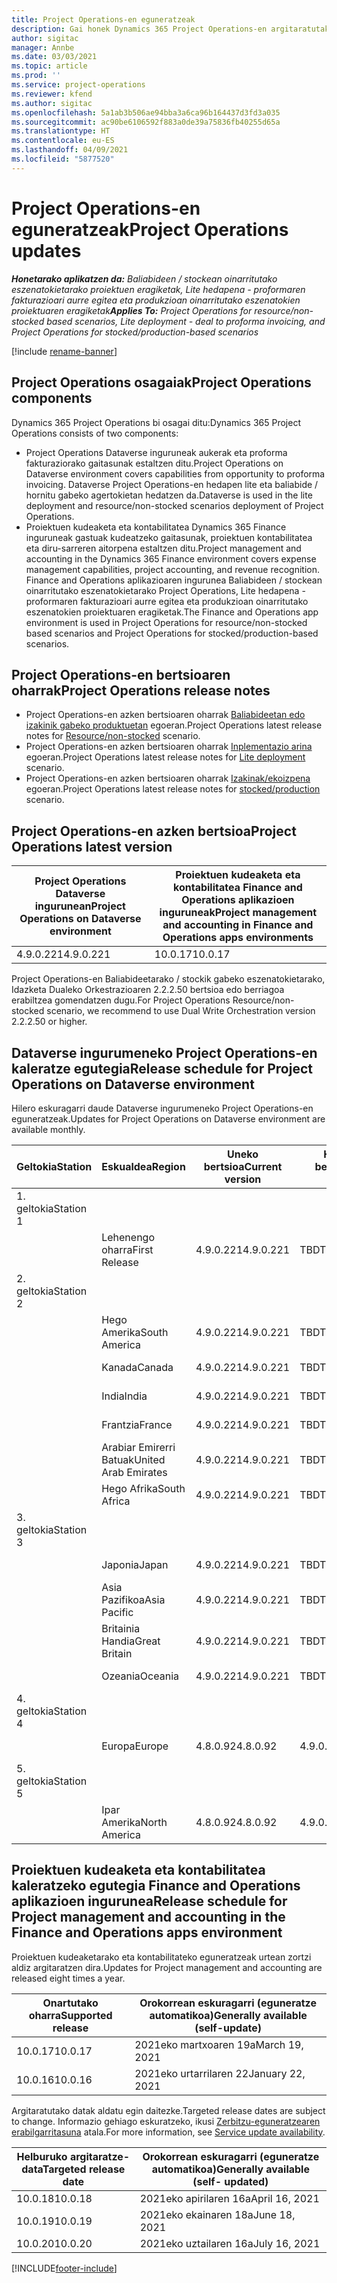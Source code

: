 ```yaml
---
title: Project Operations-en eguneratzeak
description: Gai honek Dynamics 365 Project Operations-en argitaratutako bertsioei buruzko informazioa eskaintzen du.
author: sigitac
manager: Annbe
ms.date: 03/03/2021
ms.topic: article
ms.prod: ''
ms.service: project-operations
ms.reviewer: kfend
ms.author: sigitac
ms.openlocfilehash: 5a1ab3b506ae94bba3a6ca96b164437d3fd3a035
ms.sourcegitcommit: ac90be6106592f883a0de39a75836fb40255d65a
ms.translationtype: HT
ms.contentlocale: eu-ES
ms.lasthandoff: 04/09/2021
ms.locfileid: "5877520"
---
```

# <a name="project-operations-updates"></a><span data-ttu-id="a97f1-103">Project Operations-en eguneratzeak</span><span class="sxs-lookup"><span data-stu-id="a97f1-103">Project Operations updates</span></span>

<span data-ttu-id="a97f1-104">_**Honetarako aplikatzen da:** Baliabideen / stockean oinarritutako eszenatokietarako proiektuen eragiketak, Lite hedapena - proformaren fakturazioari aurre egitea eta produkzioan oinarritutako eszenatokien proiektuaren eragiketak_</span><span class="sxs-lookup"><span data-stu-id="a97f1-104">_**Applies To:** Project Operations for resource/non-stocked based scenarios, Lite deployment - deal to proforma invoicing, and Project Operations for stocked/production-based scenarios_</span></span>

[!include [rename-banner](~/includes/cc-data-platform-banner.md)]

## <a name="project-operations-components"></a><span data-ttu-id="a97f1-105">Project Operations osagaiak</span><span class="sxs-lookup"><span data-stu-id="a97f1-105">Project Operations components</span></span>

<span data-ttu-id="a97f1-106">Dynamics 365 Project Operations bi osagai ditu:</span><span class="sxs-lookup"><span data-stu-id="a97f1-106">Dynamics 365 Project Operations consists of two components:</span></span>

- <span data-ttu-id="a97f1-107">Project Operations Dataverse inguruneak aukerak eta proforma fakturaziorako gaitasunak estaltzen ditu.</span><span class="sxs-lookup"><span data-stu-id="a97f1-107">Project Operations on Dataverse environment covers capabilities from opportunity to proforma invoicing.</span></span> <span data-ttu-id="a97f1-108">Dataverse Project Operations-en hedapen lite eta baliabide / hornitu gabeko agertokietan hedatzen da.</span><span class="sxs-lookup"><span data-stu-id="a97f1-108">Dataverse is used in the lite deployment and resource/non-stocked scenarios deployment of Project Operations.</span></span>
- <span data-ttu-id="a97f1-109">Proiektuen kudeaketa eta kontabilitatea Dynamics 365 Finance inguruneak gastuak kudeatzeko gaitasunak, proiektuen kontabilitatea eta diru-sarreren aitorpena estaltzen ditu.</span><span class="sxs-lookup"><span data-stu-id="a97f1-109">Project management and accounting in the Dynamics 365 Finance environment covers expense management capabilities, project accounting, and revenue recognition.</span></span> <span data-ttu-id="a97f1-110">Finance and Operations aplikazioaren ingurunea Baliabideen / stockean oinarritutako eszenatokietarako Project Operations, Lite hedapena - proformaren fakturazioari aurre egitea eta produkzioan oinarritutako eszenatokien proiektuaren eragiketak.</span><span class="sxs-lookup"><span data-stu-id="a97f1-110">The Finance and Operations app environment is used in Project Operations for resource/non-stocked based scenarios and Project Operations for stocked/production-based scenarios.</span></span>

## <a name="project-operations-release-notes"></a><span data-ttu-id="a97f1-111">Project Operations-en bertsioaren oharrak</span><span class="sxs-lookup"><span data-stu-id="a97f1-111">Project Operations release notes</span></span>
- <span data-ttu-id="a97f1-112">Project Operations-en azken bertsioaren oharrak [Baliabideetan edo izakinik gabeko produktuetan](whats-new-apr-2021-resource-based.md) egoeran.</span><span class="sxs-lookup"><span data-stu-id="a97f1-112">Project Operations latest release notes for [Resource/non-stocked](whats-new-apr-2021-resource-based.md) scenario.</span></span>
- <span data-ttu-id="a97f1-113">Project Operations-en azken bertsioaren oharrak [Inplementazio arina](../pro/whats-new/whats-new-apr-2021-lite.md) egoeran.</span><span class="sxs-lookup"><span data-stu-id="a97f1-113">Project Operations latest release notes for [Lite deployment](../pro/whats-new/whats-new-apr-2021-lite.md) scenario.</span></span>
- <span data-ttu-id="a97f1-114">Project Operations-en azken bertsioaren oharrak [Izakinak/ekoizpena](../prod-pma/whats-new/whats-new-mar-2021-stocked.md) egoeran.</span><span class="sxs-lookup"><span data-stu-id="a97f1-114">Project Operations latest release notes for [stocked/production](../prod-pma/whats-new/whats-new-mar-2021-stocked.md) scenario.</span></span>

## <a name="project-operations-latest-version"></a><span data-ttu-id="a97f1-115">Project Operations-en azken bertsioa</span><span class="sxs-lookup"><span data-stu-id="a97f1-115">Project Operations latest version</span></span>

| <span data-ttu-id="a97f1-116">Project Operations Dataverse ingurunean</span><span class="sxs-lookup"><span data-stu-id="a97f1-116">Project Operations on Dataverse environment</span></span> | <span data-ttu-id="a97f1-117">Proiektuen kudeaketa eta kontabilitatea Finance and Operations aplikazioen inguruneak</span><span class="sxs-lookup"><span data-stu-id="a97f1-117">Project management and accounting in Finance and Operations apps environments</span></span> | 
| --- | --- |
| <span data-ttu-id="a97f1-118">4.9.0.221</span><span class="sxs-lookup"><span data-stu-id="a97f1-118">4.9.0.221</span></span> | <span data-ttu-id="a97f1-119">10.0.17</span><span class="sxs-lookup"><span data-stu-id="a97f1-119">10.0.17</span></span> |

<span data-ttu-id="a97f1-120">Project Operations-en Baliabideetarako / stockik gabeko eszenatokietarako, Idazketa Dualeko Orkestrazioaren 2.2.2.50 bertsioa edo berriagoa erabiltzea gomendatzen dugu.</span><span class="sxs-lookup"><span data-stu-id="a97f1-120">For Project Operations Resource/non-stocked scenario, we recommend to use Dual Write Orchestration version 2.2.2.50 or higher.</span></span>

## <a name="release-schedule-for-project-operations-on-dataverse-environment"></a><span data-ttu-id="a97f1-121">Dataverse ingurumeneko Project Operations-en kaleratze egutegia</span><span class="sxs-lookup"><span data-stu-id="a97f1-121">Release schedule for Project Operations on Dataverse environment</span></span>

<span data-ttu-id="a97f1-122">Hilero eskuragarri daude Dataverse ingurumeneko Project Operations-en eguneratzeak.</span><span class="sxs-lookup"><span data-stu-id="a97f1-122">Updates for Project Operations on Dataverse environment are available monthly.</span></span> 

| <span data-ttu-id="a97f1-123">Geltokia</span><span class="sxs-lookup"><span data-stu-id="a97f1-123">Station</span></span>   | <span data-ttu-id="a97f1-124">Eskualdea</span><span class="sxs-lookup"><span data-stu-id="a97f1-124">Region</span></span>        | <span data-ttu-id="a97f1-125">Uneko bertsioa</span><span class="sxs-lookup"><span data-stu-id="a97f1-125">Current version</span></span> | <span data-ttu-id="a97f1-126">Hurrengo bertsioa</span><span class="sxs-lookup"><span data-stu-id="a97f1-126">Next version</span></span> | <span data-ttu-id="a97f1-127">Oro har erabilgarri</span><span class="sxs-lookup"><span data-stu-id="a97f1-127">Generally available</span></span> |
|-----------|---------------|-----------------|--------------|---------------------|
| <span data-ttu-id="a97f1-128">1. geltokia</span><span class="sxs-lookup"><span data-stu-id="a97f1-128">Station 1</span></span> |   &nbsp;      |    &nbsp;       | &nbsp;       |      &nbsp;         |
|   &nbsp;  | <span data-ttu-id="a97f1-129">Lehenengo oharra</span><span class="sxs-lookup"><span data-stu-id="a97f1-129">First Release</span></span> |  <span data-ttu-id="a97f1-130">4.9.0.221</span><span class="sxs-lookup"><span data-stu-id="a97f1-130">4.9.0.221</span></span>       | <span data-ttu-id="a97f1-131">TBD</span><span class="sxs-lookup"><span data-stu-id="a97f1-131">TBD</span></span>     | <span data-ttu-id="a97f1-132">21-Api-23</span><span class="sxs-lookup"><span data-stu-id="a97f1-132">23-Apr-21</span></span>           |
| <span data-ttu-id="a97f1-133">2. geltokia</span><span class="sxs-lookup"><span data-stu-id="a97f1-133">Station 2</span></span> |   &nbsp;      |    &nbsp;       | &nbsp;       |      &nbsp;         |
|   &nbsp;  | <span data-ttu-id="a97f1-134">Hego Amerika</span><span class="sxs-lookup"><span data-stu-id="a97f1-134">South America</span></span> |  <span data-ttu-id="a97f1-135">4.9.0.221</span><span class="sxs-lookup"><span data-stu-id="a97f1-135">4.9.0.221</span></span>       | <span data-ttu-id="a97f1-136">TBD</span><span class="sxs-lookup"><span data-stu-id="a97f1-136">TBD</span></span>     | <span data-ttu-id="a97f1-137">21-Api-23</span><span class="sxs-lookup"><span data-stu-id="a97f1-137">23-Apr-21</span></span>           |
|    &nbsp; | <span data-ttu-id="a97f1-138">Kanada</span><span class="sxs-lookup"><span data-stu-id="a97f1-138">Canada</span></span>        |  <span data-ttu-id="a97f1-139">4.9.0.221</span><span class="sxs-lookup"><span data-stu-id="a97f1-139">4.9.0.221</span></span>       | <span data-ttu-id="a97f1-140">TBD</span><span class="sxs-lookup"><span data-stu-id="a97f1-140">TBD</span></span>     | <span data-ttu-id="a97f1-141">21-Api-23</span><span class="sxs-lookup"><span data-stu-id="a97f1-141">23-Apr-21</span></span>           |
|   &nbsp;  | <span data-ttu-id="a97f1-142">India</span><span class="sxs-lookup"><span data-stu-id="a97f1-142">India</span></span>         |  <span data-ttu-id="a97f1-143">4.9.0.221</span><span class="sxs-lookup"><span data-stu-id="a97f1-143">4.9.0.221</span></span>       | <span data-ttu-id="a97f1-144">TBD</span><span class="sxs-lookup"><span data-stu-id="a97f1-144">TBD</span></span>     | <span data-ttu-id="a97f1-145">21-Api-23</span><span class="sxs-lookup"><span data-stu-id="a97f1-145">23-Apr-21</span></span>           |
|   &nbsp;  | <span data-ttu-id="a97f1-146">Frantzia</span><span class="sxs-lookup"><span data-stu-id="a97f1-146">France</span></span>         |  <span data-ttu-id="a97f1-147">4.9.0.221</span><span class="sxs-lookup"><span data-stu-id="a97f1-147">4.9.0.221</span></span>       | <span data-ttu-id="a97f1-148">TBD</span><span class="sxs-lookup"><span data-stu-id="a97f1-148">TBD</span></span>     | <span data-ttu-id="a97f1-149">21-Api-23</span><span class="sxs-lookup"><span data-stu-id="a97f1-149">23-Apr-21</span></span>           |
|   &nbsp;  | <span data-ttu-id="a97f1-150">Arabiar Emirerri Batuak</span><span class="sxs-lookup"><span data-stu-id="a97f1-150">United Arab Emirates</span></span>         |  <span data-ttu-id="a97f1-151">4.9.0.221</span><span class="sxs-lookup"><span data-stu-id="a97f1-151">4.9.0.221</span></span>       | <span data-ttu-id="a97f1-152">TBD</span><span class="sxs-lookup"><span data-stu-id="a97f1-152">TBD</span></span>     | <span data-ttu-id="a97f1-153">21-Api-23</span><span class="sxs-lookup"><span data-stu-id="a97f1-153">23-Apr-21</span></span>           |
|   &nbsp;  | <span data-ttu-id="a97f1-154">Hego Afrika</span><span class="sxs-lookup"><span data-stu-id="a97f1-154">South Africa</span></span>         |  <span data-ttu-id="a97f1-155">4.9.0.221</span><span class="sxs-lookup"><span data-stu-id="a97f1-155">4.9.0.221</span></span>       | <span data-ttu-id="a97f1-156">TBD</span><span class="sxs-lookup"><span data-stu-id="a97f1-156">TBD</span></span>     | <span data-ttu-id="a97f1-157">21-Api-23</span><span class="sxs-lookup"><span data-stu-id="a97f1-157">23-Apr-21</span></span>           |
| <span data-ttu-id="a97f1-158">3. geltokia</span><span class="sxs-lookup"><span data-stu-id="a97f1-158">Station 3</span></span>  |      &nbsp;   |     &nbsp;      |     &nbsp;   |      &nbsp;         |
|   &nbsp;  | <span data-ttu-id="a97f1-159">Japonia</span><span class="sxs-lookup"><span data-stu-id="a97f1-159">Japan</span></span>         |  <span data-ttu-id="a97f1-160">4.9.0.221</span><span class="sxs-lookup"><span data-stu-id="a97f1-160">4.9.0.221</span></span>       | <span data-ttu-id="a97f1-161">TBD</span><span class="sxs-lookup"><span data-stu-id="a97f1-161">TBD</span></span>     | <span data-ttu-id="a97f1-162">21-Api-30</span><span class="sxs-lookup"><span data-stu-id="a97f1-162">30-Apr-21</span></span>           |
|   &nbsp;  | <span data-ttu-id="a97f1-163">Asia Pazifikoa</span><span class="sxs-lookup"><span data-stu-id="a97f1-163">Asia Pacific</span></span>  |  <span data-ttu-id="a97f1-164">4.9.0.221</span><span class="sxs-lookup"><span data-stu-id="a97f1-164">4.9.0.221</span></span>       | <span data-ttu-id="a97f1-165">TBD</span><span class="sxs-lookup"><span data-stu-id="a97f1-165">TBD</span></span>     | <span data-ttu-id="a97f1-166">21-Api-30</span><span class="sxs-lookup"><span data-stu-id="a97f1-166">30-Apr-21</span></span>           |
|   &nbsp;  | <span data-ttu-id="a97f1-167">Britainia Handia</span><span class="sxs-lookup"><span data-stu-id="a97f1-167">Great Britain</span></span> |  <span data-ttu-id="a97f1-168">4.9.0.221</span><span class="sxs-lookup"><span data-stu-id="a97f1-168">4.9.0.221</span></span>       | <span data-ttu-id="a97f1-169">TBD</span><span class="sxs-lookup"><span data-stu-id="a97f1-169">TBD</span></span>     | <span data-ttu-id="a97f1-170">21-Api-30</span><span class="sxs-lookup"><span data-stu-id="a97f1-170">30-Apr-21</span></span>           |
|   &nbsp;  | <span data-ttu-id="a97f1-171">Ozeania</span><span class="sxs-lookup"><span data-stu-id="a97f1-171">Oceania</span></span>       |  <span data-ttu-id="a97f1-172">4.9.0.221</span><span class="sxs-lookup"><span data-stu-id="a97f1-172">4.9.0.221</span></span>       | <span data-ttu-id="a97f1-173">TBD</span><span class="sxs-lookup"><span data-stu-id="a97f1-173">TBD</span></span>     | <span data-ttu-id="a97f1-174">21-Api-30</span><span class="sxs-lookup"><span data-stu-id="a97f1-174">30-Apr-21</span></span>           |
| <span data-ttu-id="a97f1-175">4. geltokia</span><span class="sxs-lookup"><span data-stu-id="a97f1-175">Station 4</span></span> |     &nbsp;    |     &nbsp;      |     &nbsp;   |      &nbsp;         |
|   &nbsp;  | <span data-ttu-id="a97f1-176">Europa</span><span class="sxs-lookup"><span data-stu-id="a97f1-176">Europe</span></span>        |  <span data-ttu-id="a97f1-177">4.8.0.92</span><span class="sxs-lookup"><span data-stu-id="a97f1-177">4.8.0.92</span></span>       | <span data-ttu-id="a97f1-178">4.9.0.221</span><span class="sxs-lookup"><span data-stu-id="a97f1-178">4.9.0.221</span></span>     | <span data-ttu-id="a97f1-179">21-Api-16</span><span class="sxs-lookup"><span data-stu-id="a97f1-179">16-Apr-21</span></span>           |
| <span data-ttu-id="a97f1-180">5. geltokia</span><span class="sxs-lookup"><span data-stu-id="a97f1-180">Station 5</span></span> |     &nbsp;    |     &nbsp;      |     &nbsp;   |      &nbsp;         |
|   &nbsp;  | <span data-ttu-id="a97f1-181">Ipar Amerika</span><span class="sxs-lookup"><span data-stu-id="a97f1-181">North America</span></span> |  <span data-ttu-id="a97f1-182">4.8.0.92</span><span class="sxs-lookup"><span data-stu-id="a97f1-182">4.8.0.92</span></span>       | <span data-ttu-id="a97f1-183">4.9.0.221</span><span class="sxs-lookup"><span data-stu-id="a97f1-183">4.9.0.221</span></span>     | <span data-ttu-id="a97f1-184">21-Api-23</span><span class="sxs-lookup"><span data-stu-id="a97f1-184">23-Apr-21</span></span>           |

## <a name="release-schedule-for-project-management-and-accounting-in-the-finance-and-operations-apps-environment"></a><span data-ttu-id="a97f1-185">Proiektuen kudeaketa eta kontabilitatea kaleratzeko egutegia Finance and Operations aplikazioen ingurunea</span><span class="sxs-lookup"><span data-stu-id="a97f1-185">Release schedule for Project management and accounting in the Finance and Operations apps environment</span></span>

<span data-ttu-id="a97f1-186">Proiektuen kudeaketarako eta kontabilitateko eguneratzeak urtean zortzi aldiz argitaratzen dira.</span><span class="sxs-lookup"><span data-stu-id="a97f1-186">Updates for Project management and accounting are released eight times a year.</span></span>

| <span data-ttu-id="a97f1-187">Onartutako oharra</span><span class="sxs-lookup"><span data-stu-id="a97f1-187">Supported release</span></span> | <span data-ttu-id="a97f1-188">Orokorrean eskuragarri (eguneratze automatikoa)</span><span class="sxs-lookup"><span data-stu-id="a97f1-188">Generally available (self-update)</span></span> |
| --- | --- |
| <span data-ttu-id="a97f1-189">10.0.17</span><span class="sxs-lookup"><span data-stu-id="a97f1-189">10.0.17</span></span> | <span data-ttu-id="a97f1-190">2021eko martxoaren 19a</span><span class="sxs-lookup"><span data-stu-id="a97f1-190">March 19, 2021</span></span> |
| <span data-ttu-id="a97f1-191">10.0.16</span><span class="sxs-lookup"><span data-stu-id="a97f1-191">10.0.16</span></span> | <span data-ttu-id="a97f1-192">2021eko urtarrilaren 22</span><span class="sxs-lookup"><span data-stu-id="a97f1-192">January 22, 2021</span></span> |


<span data-ttu-id="a97f1-193">Argitaratutako datak aldatu egin daitezke.</span><span class="sxs-lookup"><span data-stu-id="a97f1-193">Targeted release dates are subject to change.</span></span> <span data-ttu-id="a97f1-194">Informazio gehiago eskuratzeko, ikusi [Zerbitzu-eguneratzearen erabilgarritasuna](https://docs.microsoft.com/dynamics365/fin-ops-core/fin-ops/get-started/public-preview-releases?toc=/dynamics365/finance/toc.json) atala.</span><span class="sxs-lookup"><span data-stu-id="a97f1-194">For more information, see [Service update availability](https://docs.microsoft.com/dynamics365/fin-ops-core/fin-ops/get-started/public-preview-releases?toc=/dynamics365/finance/toc.json).</span></span>

| <span data-ttu-id="a97f1-195">Helburuko argitaratze-data</span><span class="sxs-lookup"><span data-stu-id="a97f1-195">Targeted release date</span></span> | <span data-ttu-id="a97f1-196">Orokorrean eskuragarri (eguneratze automatikoa)</span><span class="sxs-lookup"><span data-stu-id="a97f1-196">Generally available (self- updated)</span></span> |
| --- | --- |
| <span data-ttu-id="a97f1-197">10.0.18</span><span class="sxs-lookup"><span data-stu-id="a97f1-197">10.0.18</span></span> | <span data-ttu-id="a97f1-198">2021eko apirilaren 16a</span><span class="sxs-lookup"><span data-stu-id="a97f1-198">April 16, 2021</span></span> |
| <span data-ttu-id="a97f1-199">10.0.19</span><span class="sxs-lookup"><span data-stu-id="a97f1-199">10.0.19</span></span> | <span data-ttu-id="a97f1-200">2021eko ekainaren 18a</span><span class="sxs-lookup"><span data-stu-id="a97f1-200">June 18, 2021</span></span> |
| <span data-ttu-id="a97f1-201">10.0.20</span><span class="sxs-lookup"><span data-stu-id="a97f1-201">10.0.20</span></span> | <span data-ttu-id="a97f1-202">2021eko uztailaren 16a</span><span class="sxs-lookup"><span data-stu-id="a97f1-202">July 16, 2021</span></span> |


[!INCLUDE[footer-include](../includes/footer-banner.md)]
